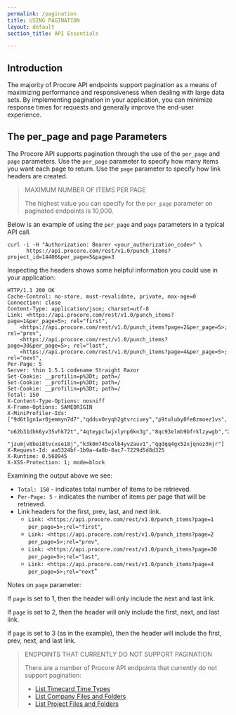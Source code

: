 ```yaml
---
permalink: /pagination
title: USING PAGINATION
layout: default
section_title: API Essentials

---
```


## Introduction

The majority of Procore API endpoints support pagination as a means of maximizing performance and responsiveness when dealing with large data sets.
By implementing pagination in your application, you can minimize response times for requests and generally improve the end-user experience.

## The per_page and page Parameters

The Procore API supports pagination through the use of the `per_page` and `page` parameters.
Use the `per_page` parameter to specify how many items you want each page to return. Use the `page` parameter to specify how link headers are created.

> MAXIMUM NUMBER OF ITEMS PER PAGE
>
> The highest value you can specify for the `per_page` parameter on paginated endpoints is 10,000.

Below is an example of using the `per_page` and `page` parameters in a typical API call.

```
curl -i -H "Authorization: Bearer <your_authorization_code>" \
      https://api.procore.com/rest/v1.0/punch_items?project_id=14406&per_page=5&page=3
```

Inspecting the headers shows some helpful information you could use in your application:

```
HTTP/1.1 200 OK
Cache-Control: no-store, must-revalidate, private, max-age=0
Connection: close
Content-Type: application/json; charset=utf-8
Link: <https://api.procore.com/rest/v1.0/punch_items?page=1&per_page=5>; rel="first",
    <https://api.procore.com/rest/v1.0/punch_items?page=2&per_page=5>; rel="prev",
    <https://api.procore.com/rest/v1.0/punch_items?page=30&per_page=5>; rel="last",
    <https://api.procore.com/rest/v1.0/punch_items?page=4&per_page=5>; rel="next",
Per-Page: 5
Server: thin 1.5.1 codename Straight Razor
Set-Cookie: __profilin=p%3Dt; path=/
Set-Cookie: __profilin=p%3Dt; path=/
Set-Cookie: __profilin=p%3Dt; path=/
Total: 150
X-Content-Type-Options: nosniff
X-Frame-Options: SAMEORIGIN
X-MiniProfiler-Ids: ["9d6t1gn1wr0jemmyn7d7","qdduv0ryqh2gtvrciuey","p9tuluby0fe8zmoez1vs",
  "o62b31dbk6yv35vhk72t","4qteypclwjxlynp6kn3g","8qc93elmb9bfrklzywgb","21efri84vp8ttmppu50d",
  "jzumjv8bei8tvcxse18j","k3k0m745colb4yv2auv1","qgdqq4gx52xjqnoz3mjr"]
X-Request-Id: aa5324bf-1b9a-4a8b-8ac7-7229d5d8d325
X-Runtime: 0.568945
X-XSS-Protection: 1; mode=block
```

Examining the output above we see:

- `Total: 150` - indicates total number of items to be retrieved.
- `Per-Page: 5` - indicates the number of items per page that will be retrieved.
- Link headers for the first, prev, last, and next link.
    - `Link: <https://api.procore.com/rest/v1.0/punch_items?page=1 per_page=5>;rel="first"`,
    - `Link: <https://api.procore.com/rest/v1.0/punch_items?page=2 per_page=5>;rel="prev"`,
    - `Link: <https://api.procore.com/rest/v1.0/punch_items?page=30 per_page=5>;rel="last"`,
    - `Link: <https://api.procore.com/rest/v1.0/punch_items?page=4 per_page=5>;rel="next`"

Notes on `page` parameter:

If `page` is set to 1, then the header will only include the next and last link.

If `page` is set to 2, then the header will only include the first, next, and last link.

If `page` is set to 3 (as in the example), then the header will include the first, prev, next, and last link.

> ENDPOINTS THAT CURRENTLY DO NOT SUPPORT PAGINATION
>
> There are a number of Procore API endpoints that currently do not support pagination:
> - [List Timecard Time Types](https://developers.procore.com/reference/rest/v1/timecards#list-timecard-time-types)
> - [List Company Files and Folders](https://developers.procore.com/reference/rest/v1/company-folders-and-files#list-company-folders-and-files)
> - [List Project Files and Folders](https://developers.procore.com/reference/rest/v1/project-folders-and-files#list-project-folders-and-files)
